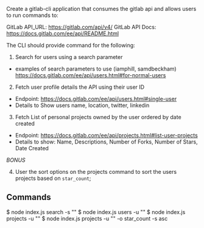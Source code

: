 Create a gitlab-cli application that consumes the gitlab api and allows users to run commands to:

GitLab API_URL: https://gitlab.com/api/v4/
GitLab API Docs: https://docs.gitlab.com/ee/api/README.html

The CLI should provide command for the following:

1. Search for users using a search parameter

- examples of search parameters to use (iamphill, samdbeckham)
  https://docs.gitlab.com/ee/api/users.html#for-normal-users

2. Fetch user profile details the API using their user ID

- Endpoint: https://docs.gitlab.com/ee/api/users.html#single-user
- Details to Show users name, location, twitter, linkedin

3. Fetch List of personal projects owned by the user ordered by date created

- Endpoint: https://docs.gitlab.com/ee/api/projects.html#list-user-projects
- Details to show: Name, Descriptions, Number of Forks, Number of Stars, Date Created

_BONUS_

4. User the sort options on the projects command to sort the users projects based on `star_count`;

## Commands

$ node index.js search -s "<username>"
$ node index.js users -u "<user-id>"
$ node index.js projects -u "<user-id>"
$ node index.js projects -u "<user-id>" -o star_count -s asc
